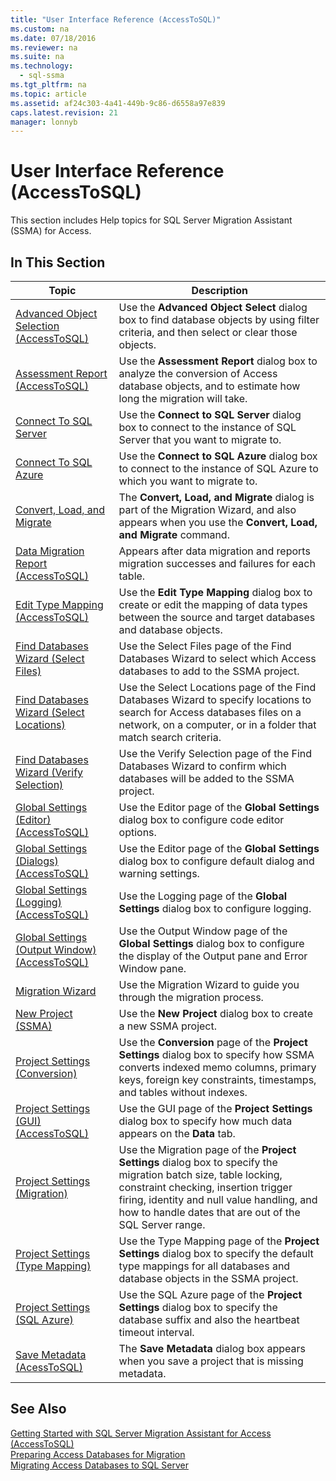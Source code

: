 ```yaml
---
title: "User Interface Reference (AccessToSQL)"
ms.custom: na
ms.date: 07/18/2016
ms.reviewer: na
ms.suite: na
ms.technology: 
  - sql-ssma
ms.tgt_pltfrm: na
ms.topic: article
ms.assetid: af24c303-4a41-449b-9c86-d6558a97e839
caps.latest.revision: 21
manager: lonnyb
---
```

# User Interface Reference (AccessToSQL)
This section includes Help topics for  SQL Server  Migration Assistant (SSMA) for Access.  
  
## In This Section  
  
|Topic|Description|  
|---------|---------------|  
|[Advanced Object Selection  &#40;AccessToSQL&#41;](../content/Advanced-Object-Selection---AccessToSQL-.md)|Use the **Advanced Object Select** dialog box to find database objects by using filter criteria, and then select or clear those objects.|  
|[Assessment Report &#40;AccessToSQL&#41;](../content/Assessment-Report--AccessToSQL-.md)|Use the **Assessment Report** dialog box to analyze the conversion of Access database objects, and to estimate how long the migration will take.|  
|[Connect To SQL Server](assetId:///ceb77a97-d6d5-4a92-90a6-342e97d12b54)|Use the **Connect to SQL Server** dialog box to connect to the instance of  SQL Server  that you want to migrate to.|  
|[Connect To SQL Azure](assetId:///bf44b236-d9be-41ae-a5fd-bd73038e505f)|Use the **Connect to SQL Azure** dialog box to connect to the instance of SQL Azure to which you want to migrate to.|  
|[Convert, Load, and Migrate](assetId:///4ec83e96-88a5-4b7b-8d5a-f3429d9a936b)|The **Convert, Load, and Migrate** dialog is part of the Migration Wizard, and also appears when you use the **Convert, Load, and Migrate** command.|  
|[Data Migration Report &#40;AccessToSQL&#41;](../content/Data-Migration-Report--AccessToSQL-.md)|Appears after data migration and reports migration successes and failures for each table.|  
|[Edit Type Mapping &#40;AccessToSQL&#41;](../content/Edit-Type-Mapping--AccessToSQL-.md)|Use the **Edit Type Mapping** dialog box to create or edit the mapping of data types between the source and target databases and database objects.|  
|[Find Databases Wizard (Select Files)](assetId:///2f574a34-4bab-40a4-89a8-ad4907ffc3fd)|Use the Select Files page of the Find Databases Wizard to select which Access databases to add to the SSMA project.|  
|[Find Databases Wizard (Select Locations)](assetId:///00b2d32a-998b-47a7-b25c-589b5bd6777a)|Use the Select Locations page of the Find Databases Wizard to specify locations to search for Access databases files on a network, on a computer, or in a folder that match search criteria.|  
|[Find Databases Wizard (Verify Selection)](assetId:///62e20e03-50cc-4ac8-8072-524d194d2ec3)|Use the Verify Selection page of the Find Databases Wizard to confirm which databases will be added to the SSMA project.|  
|[Global Settings &#40;Editor&#41; &#40;AccessToSQL&#41;](../content/Global-Settings--Editor---AccessToSQL-.md)|Use the Editor page of the **Global Settings** dialog box to configure code editor options.|  
|[Global Settings &#40;Dialogs&#41; &#40;AccessToSQL&#41;](../content/Global-Settings--Dialogs---AccessToSQL-.md)|Use the Editor page of the **Global Settings** dialog box to configure default dialog and warning settings.|  
|[Global Settings &#40;Logging&#41; &#40;AccessToSQL&#41;](../content/Global-Settings--Logging---AccessToSQL-.md)|Use the Logging page of the **Global Settings** dialog box to configure logging.|  
|[Global Settings &#40;Output Window&#41; &#40;AccessToSQL&#41;](../content/Global-Settings--Output-Window---AccessToSQL-.md)|Use the Output Window page of the **Global Settings** dialog box to configure the display of the Output pane and Error Window pane.|  
|[Migration Wizard](assetId:///5bab5914-b2ae-4795-8cf5-83e42d64bef2)|Use the Migration Wizard to guide you through the migration process.|  
|[New Project (SSMA)](assetId:///ca294f6d-eeb5-42ca-9306-156281a3f0f3)|Use the **New Project** dialog box to create a new SSMA project.|  
|[Project Settings (Conversion)](assetId:///bcebc635-c638-4ddb-924c-b9ccfef86388)|Use the **Conversion** page of the **Project Settings** dialog box to specify how SSMA converts indexed memo columns, primary keys, foreign key constraints, timestamps, and tables without indexes.|  
|[Project Settings &#40;GUI&#41; &#40;AccessToSQL&#41;](../content/Project-Settings--GUI---AccessToSQL-.md)|Use the GUI page of the **Project Settings** dialog box to specify how much data appears on the **Data** tab.|  
|[Project Settings (Migration)](assetId:///4caebc9c-8680-4b99-a8fa-89c43161c95d)|Use the Migration page of the **Project Settings** dialog box to specify the migration batch size, table locking, constraint checking, insertion trigger firing, identity and null value handling, and how to handle dates that are out of the  SQL Server  range.|  
|[Project Settings (Type Mapping)](assetId:///b87b9683-abed-4677-8c50-18bdba704655)|Use the Type Mapping page of the **Project Settings** dialog box to specify the default type mappings for all databases and database objects in the SSMA project.|  
|[Project Settings (SQL Azure)](assetId:///bbb8a204-d0e4-4f0b-9709-271feb1f136e)|Use the SQL Azure page of the **Project Settings** dialog box to specify the database suffix and also the heartbeat timeout interval.|  
|[Save Metadata &#40;AcessToSQL&#41;](../content/Save-Metadata--AcessToSQL-.md)|The **Save Metadata** dialog box appears when you save a project that is missing metadata.|  
  
## See Also  
[Getting Started with SQL Server Migration Assistant for Access &#40;AccessToSQL&#41;](../content/Getting-Started-with-SQL-Server-Migration-Assistant-for-Access--AccessToSQL-.md)  
[Preparing Access Databases for Migration](assetId:///9b80a9e0-08e7-4b4d-b5ec-cc998d3f5114)  
[Migrating Access Databases to SQL Server](assetId:///76a3abcf-2998-4712-9490-fe8d872c89ca)  
  
